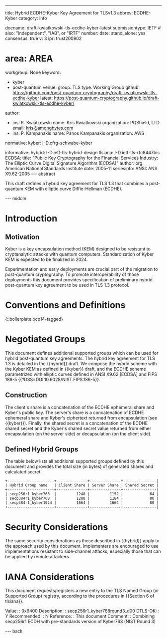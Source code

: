 ---
title: Hybrid ECDHE-Kyber Key Agreement for TLSv1.3
abbrev: ECDHE-Kyber
category: info

docname: draft-kwiatkowski-tls-ecdhe-kyber-latest
submissiontype: IETF  # also: "independent", "IAB", or "IRTF"
number:
date:
stand_alone: yes
consensus: true
v: 3
ipr: trust200902
# area: AREA
workgroup: None
keyword:
 - kyber
 - post-quantum
venue:
  group: TLS
  type: Working Group
  github: https://github.com/post-quantum-cryptography/draft-kwiatkowski-tls-ecdhe-kyber
  latest: https://post-quantum-cryptography.github.io/draft-kwiatkowski-tls-ecdhe-kyber/

author:
  - ins: K. Kwiatkowski
    name: Kris Kwiatkowski
    organization: PQShield, LTD
    email: kris@amongbytes.com
  - ins: P. Kampanakis
    name: Panos Kampanakis
    organization: AWS

normative:
  kyber: I-D.cfrg-schwabe-kyber

informative:
  hybrid: I-D.ietf-tls-hybrid-design
  tlsiana: I-D.ietf-tls-rfc8447bis
  ECDSA:
       title: "Public Key Cryptography for the Financial Services Industry: The Elliptic Curve Digital Signature Algorithm (ECDSA)"
       author:
         org: American National Standards Institute
       date: 2005-11
       seriesinfo:
         ANSI: ANS X9.62-2005
--- abstract

This draft defines a hybrid key agreement for TLS 1.3 that combines
a post-quantum KEM with elliptic curve Diffie-Hellman (ECDHE).

--- middle

# Introduction

## Motivation
Kyber is a key encapsulation method (KEM) designed to be resistant to cryptanalytic attacks with quantum computers. Standardization of Kyber KEM is expected to be finalized in 2024.

Experimentation and early deployments are crucial part of the migration to post-quantum cryptography. To promote interoperability of those deployments this document provides specification of preliminary hybrid post-quantum key agreement to be used in TLS 1.3 protocol.


# Conventions and Definitions

{::boilerplate bcp14-tagged}

# Negotiated Groups

This document defines additional supported groups which can be used for hybrid post-quantum key agreements. The hybrid key agreement for TLS 1.3 is detailed in the {{hybrid}} draft. We compose the hybrid scheme with the Kyber KEM as defined in {{kyber}} draft, and the ECDHE scheme parametrized with elliptic curves defined in ANSI X9.62 [ECDSA] and FIPS 186-5 {{?DSS=DOI.10.6028/NIST.FIPS.186-5}}.

## Construction

The client's share is a concatenation of the ECDHE ephemeral share and Kyber's
public key. The server's share is a concatenation of ECDHE ephemeral share and
Kyber's ciphertext returned from encapsulation (see {{kyber}}). Finally, the shared secret is a concatenation of the ECDHE shared secret and the Kyber's shared secret value returned from either encapsulation (on the server side) or decapsulation (on the client side).

## Defined Hybrid Groups

The table below lists all additional supported groups defined by this document and provides the total size (in bytes) of generated shares and calculated secret.

~~~
+---------------------+--------------+--------------+---------------|
| Hybrid Group name   | Client Share | Server Share | Shared Secret |
+---------------------+--------------+--------------+---------------|
| secp256r1_kyber768  |         1248 |         1152 |            64 |
| secp384r1_kyber768  |         1280 |         1184 |            80 |
| secp384r1_kyber1024 |         1664 |         1664 |            80 |
+---------------------+--------------+--------------+---------------|
~~~

# Security Considerations

The same security considerations as those described in {{hybrid}} apply to the approach used by this document.
Implementers are encouraged to use implementations resistant to side-channel attacks, especially those that can be applied by remote attackers.

# IANA Considerations

This document requests/registers a new entry to the TLS Named Group
 (or Supported Group) registry, according to the procedures in
 {{Section 6 of tlsiana}}.

 Value:
 : 0x6400
 Description:
 : secp256r1_kyber768round3_d00
 DTLS-OK:
 : Y
 Recommended:
 : N
 Reference:
 : This document
 Comment:
 : Combining secp256r1 ECDH with pre-standards version of Kyber768 (NIST Round 3)

--- back
